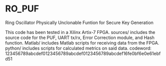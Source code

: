 # RO_PUF
 Ring Oscillator Physically Unclonable Funtion for Secure Key Generation

This code has been tested in a Xilinx Artix-7 FPGA.
sources/ includes the source code for the PUF, UART tx/rx, Error Correction module, and Hash function.
Matlab/ includes Matlab scripts for receiving data from the FPGA.
python/ includes scripts for calculated metrics on said data.
codeword: 123456789abcdef0123456789abcdef0123456789abcdef16fe0bf6e0e61ebfd51
